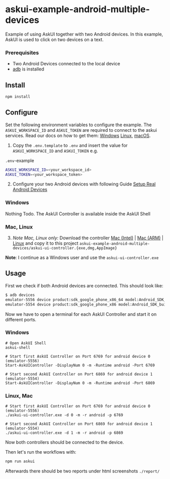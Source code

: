 # askui-example-android-multiple-devices
Example of using AskUI together with two Android devices. In this example, AskUI is used to click on two devices on a text.

### Prerequisites
- Two Android Devices connected to the local device
- [adb](https://developer.android.com/tools/adb) is installed

## Install

```bash
npm install
```

## Configure

Set the following environment variables to configure the example. The `ASKUI_WORKSPACE_ID` and `ASKUI_TOKEN` are required to connect to the askui services. Read our docs on how to get them: [Windows](https://docs.askui.com/docs/general/Getting%20Started/Installing%20AskUI/getting-started#step-4-connect-your-askui-account) [Linux](https://docs.askui.com/docs/general/Getting%20Started/Installing%20AskUI/getting-started-linux#access-token), [macOS](https://docs.askui.com/docs/general/Getting%20Started/Installing%20AskUI/getting-started-macos#access-token).

1. Copy the `.env.template` to `.env` and insert the value for `ASKUI_WORKSPACE_ID` and `ASKUI_TOKEN` e.g.

`.env`-example
```bash
ASKUI_WORKSPACE_ID=<your_workspace_id>
ASKUI_TOKEN=<your_workspace_token>
```

2. Configure your two Android devices with following Guide [Setup Real Android Devices](https://docs.askui.com/docs/general/Executing%20Automations/mobile-automation#set-up-a-real-android-device)


### Windows

Nothing Todo. The AskUI Controller is available inside the AskUI Shell

### Mac, Linux

3. *Note Mac, Linux only:* Download the controller [Mac (Intel)](https://files.askui.com/releases/askui-ui-controller/latest/darwin/x64/askui-ui-controller.dmg) | [Mac (ARM)](https://files.askui.com/releases/askui-ui-controller/latest/darwin/arm64/askui-ui-controller.dmg ) | [Linux](https://files.askui.com/releases/askui-ui-controller/latest/linux/x64/askui-ui-controller.AppImage) and copy it to this project `askui-example-android-multiple-devices/askui-ui-controller.{exe,dmg,AppImage}`

__Note__: I continue as a Windows user and use the `askui-ui-controller.exe` 

## Usage

First we check if both Android devices are connected. This should look like:
```bash
$ adb devices
emulator-5556 device product:sdk_google_phone_x86_64 model:Android_SDK_built_for_x86_64 device:generic_x86_64
emulator-5554 device product:sdk_google_phone_x86 model:Android_SDK_built_for_x86 device:generic_x86
```

Now we have to open a terminal for each AskUI Controller and start it on different ports.

### Windows
```
# Open AskUI Shell
askui-shell

# Start first AskUI Controller on Port 6769 for android device 0 (emulator-5556)
Start-AskUIController -DisplayNum 0 -m -Runtime android -Port 6769  

# Start second AskUI Controller on Port 6869 for android device 1 (emulator-5554)
Start-AskUIController -DisplayNum 0 -m -Runtime android -Port 6869  
```

### Linux, Mac
```
# Start first AskUI Controller on Port 6769 for android device 0 (emulator-5556)
./askui-ui-controller.exe -d 0 -m -r android -p 6769  

# Start second AskUI Controller on Port 6869 for android device 1 (emulator-5554)
./askui-ui-controller.exe -d 1 -m -r android -p 6869 
```

Now both controllers should be connected to the device. 

Then let's run the workflows with:
```bash
npm run askui
```

Afterwards there should be two reports under html screenshots `./report/`

